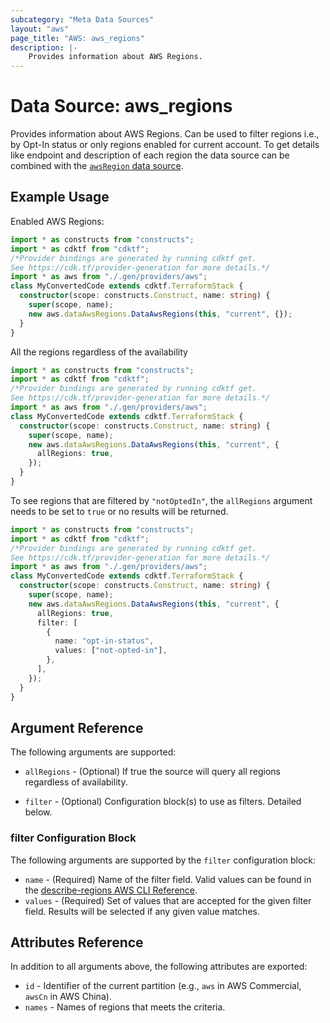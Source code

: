 ```yaml
---
subcategory: "Meta Data Sources"
layout: "aws"
page_title: "AWS: aws_regions"
description: |-
    Provides information about AWS Regions.
---
```


# Data Source: aws_regions

Provides information about AWS Regions. Can be used to filter regions i.e., by Opt-In status or only regions enabled for current account. To get details like endpoint and description of each region the data source can be combined with the [`awsRegion` data source](/docs/providers/aws/d/region.html).

## Example Usage

Enabled AWS Regions:

```typescript
import * as constructs from "constructs";
import * as cdktf from "cdktf";
/*Provider bindings are generated by running cdktf get.
See https://cdk.tf/provider-generation for more details.*/
import * as aws from "./.gen/providers/aws";
class MyConvertedCode extends cdktf.TerraformStack {
  constructor(scope: constructs.Construct, name: string) {
    super(scope, name);
    new aws.dataAwsRegions.DataAwsRegions(this, "current", {});
  }
}

```

All the regions regardless of the availability

```typescript
import * as constructs from "constructs";
import * as cdktf from "cdktf";
/*Provider bindings are generated by running cdktf get.
See https://cdk.tf/provider-generation for more details.*/
import * as aws from "./.gen/providers/aws";
class MyConvertedCode extends cdktf.TerraformStack {
  constructor(scope: constructs.Construct, name: string) {
    super(scope, name);
    new aws.dataAwsRegions.DataAwsRegions(this, "current", {
      allRegions: true,
    });
  }
}

```

To see regions that are filtered by `"notOptedIn"`, the `allRegions` argument needs to be set to `true` or no results will be returned.

```typescript
import * as constructs from "constructs";
import * as cdktf from "cdktf";
/*Provider bindings are generated by running cdktf get.
See https://cdk.tf/provider-generation for more details.*/
import * as aws from "./.gen/providers/aws";
class MyConvertedCode extends cdktf.TerraformStack {
  constructor(scope: constructs.Construct, name: string) {
    super(scope, name);
    new aws.dataAwsRegions.DataAwsRegions(this, "current", {
      allRegions: true,
      filter: [
        {
          name: "opt-in-status",
          values: ["not-opted-in"],
        },
      ],
    });
  }
}

```

## Argument Reference

The following arguments are supported:

* `allRegions` - (Optional) If true the source will query all regions regardless of availability.

* `filter` - (Optional) Configuration block(s) to use as filters. Detailed below.

### filter Configuration Block

The following arguments are supported by the `filter` configuration block:

* `name` - (Required) Name of the filter field. Valid values can be found in the [describe-regions AWS CLI Reference][1].
* `values` - (Required) Set of values that are accepted for the given filter field. Results will be selected if any given value matches.

## Attributes Reference

In addition to all arguments above, the following attributes are exported:

* `id` - Identifier of the current partition (e.g., `aws` in AWS Commercial, `awsCn` in AWS China).
* `names` - Names of regions that meets the criteria.

[1]: https://docs.aws.amazon.com/cli/latest/reference/ec2/describe-regions.html

<!-- cache-key: cdktf-0.17.0-pre.15 input-333762a49517f3ff292b2fa1281817195b96ccacebd944f3e27b1f88fe96f290 -->